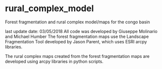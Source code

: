 # rural_complex_model
Forest fragmentation and rural complex model/maps for the congo basin 

last update date: 03/05/2018
All code was developed by Giuseppe Molinario and Michael Humber
The forest fragmentation maps use the Landscape Fragmentation Tool developed by Jason Parent, which uses ESRI arcpy libraries. 

The rural complex maps created from the forest fragmentation maps are developed using arcpy libraries in python scripts. 

